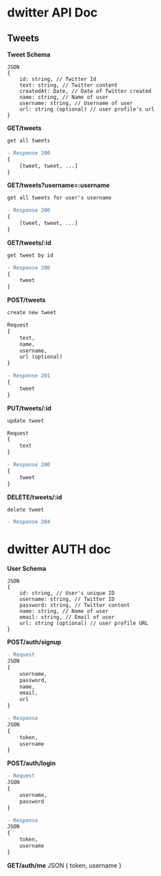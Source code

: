 # dwitter API Doc 

## Tweets

**Tweet Schema**
```
JSON
{
    id: string, // Twitter Id
    text: string, // Twitter content
    createdAt: Date, // Date of Twitter created
    name: string, // Name of user
    username: string, // Username of user
    url: string (optional) // user profile's url
}
```
**GET/tweets**
```diff
get all tweets

- Response 200
{
    [tweet, tweet, ...]
}
```
**GET/tweets?username=:username**
```diff
get all tweets for user's username

- Response 200
{
    [tweet, tweet, ...]
}
```
**GET/tweets/:id**
```diff
get tweet by id

- Response 200
{
    tweet
}
```
**POST/tweets**
```diff
create new tweet

Request
{
    text,
    name,
    username,
    url (optional)
}

- Response 201
{
    tweet
}
```
**PUT/tweets/:id**
```diff
update tweet

Request
{
    text
}

- Response 200
{
    tweet
}
```
**DELETE/tweets/:id**
```diff
delete tweet

- Response 204
```

# dwitter AUTH doc

**User Schema**
```
JSON
{
    id: string, // User's unique ID
    username: string, // Twitter ID
    password: string, // Twitter content
    name: string, // Name of user
    email: string, // Email of user
    url: string (optional) // user profile URL
}
```
**POST/auth/signup**
```diff
- Request
JSON
{
    username,
    password,
    name,
    email,
    url
}

- Response
JSON
{
    token,
    username
}
```

**POST/auth/login**
```diff
- Request
JSON
{
    username,
    password
}

- Response
JSON
{
    token,
    username
}
```
**GET/auth/me**
JSON
{
    token,
    username
}